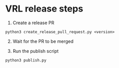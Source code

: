 # VRL release steps

1. Create a release PR

```shell
python3 create_release_pull_request.py <version>
```

2. Wait for the PR to be merged

3. Run the publish script

```shell
python3 publish.py
```
